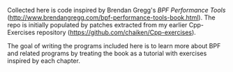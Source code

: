Collected here is code inspired by Brendan Gregg's _BPF Performance Tools_ (http://www.brendangregg.com/bpf-performance-tools-book.html).  The repo is initially populated by patches extracted from my earlier Cpp-Exercises repository (https://github.com/chaiken/Cpp-exercises).

The goal of writing the programs included here is to learn more about BPF and related programs by treating the book as a tutorial with exercises inspired by each chapter.
